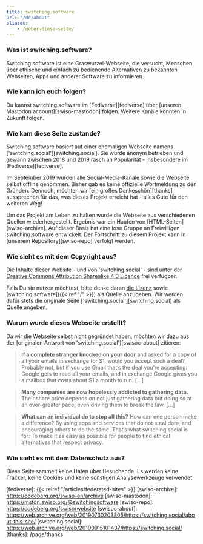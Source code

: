 ```yaml
---
title: switching.software
url: "/de/about"
aliases:
    - /ueber-diese-seite/
---
```


### Was ist switching.software?

Switching.software ist eine Graswurzel-Webseite, die versucht, Menschen über ethische und einfach zu bedienende Alternativen zu bekannten Webseiten, Apps und anderer Software zu informieren. 

### Wie kann ich euch folgen?

Du kannst switching.software im [Fediverse][fediverse] über [unseren Mastodon account][swiso-mastodon] folgen. Weitere Kanäle könnten in Zukunft folgen.

### Wie kam diese Seite zustande?

Switching.software basiert auf einer ehemaligen Webseite namens ['switching.social'][switching.social]. Sie wurde anonym betrieben und gewann zwischen 2018 und 2019 rasch an Popularität - insbesondere im [Fediverse][fediverse].

Im September 2019 wurden alle Social-Media-Kanäle sowie die Webseite selbst offline genommen. Bisher gab es keine offizielle Wortmeldung zu den Gründen. Dennoch, möchten wir [ein großes Dankeschön][thanks] aussprechen für das, was dieses Projekt erreicht hat - alles Gute für den weiteren Weg!

Um das Projekt am Leben zu halten wurde die Webseite aus verschiedenen Quellen wiederhergestellt. Ergebnis war ein Haufen von [HTML-Seiten][swiso-archive]. Auf dieser Basis hat eine lose Gruppe an Freiwilligen switching.software entwickelt. Der Fortschritt zu diesem Projekt kann in [unserem Repository][swiso-repo] verfolgt werden.

### Wie sieht es mit dem Copyright aus?

Die Inhalte dieser Website - und von 'switching.social' - sind unter der [Creative Commons Attribution Sharealike 4.0 Licence][cc] frei verfügbar. 

Falls Du sie nutzen möchtest, bitte denke daran [die Lizenz][cc] sowie [switching.software]({{< ref "/" >}}) als Quelle anzugeben. Wir werden dafür stets die originale Seite ['switching.social'][switching.social] als Quelle angeben.

### Warum wurde dieses Webseite erstellt?

Da wir die Webseite selbst nicht gegründet haben, möchten wir dazu aus der [originalen Antwort von 'switching.social'][swisoc-about] zitieren:

> **If a complete stranger knocked on your door** and asked for a copy of all your emails in exchange for $1, would you accept such a deal? Probably not, but if you use Gmail that’s the deal you’re accepting: Google gets to read all your emails, and in exchange Google gives you a mailbox that costs about $1 a month to run. [...]

> **Many companies are now hopelessly addicted to gathering data.** Their share price depends on not just gathering data but doing so at an ever-greater pace, even driving them to break the law. [...]

> **What can an individual do to stop all this?** How can one person make a difference? By using apps and services that do not steal data, and encouraging others to do the same. That’s what switching.social is for: To make it as easy as possible for people to find ethical alternatives that respect privacy.

### Wie sieht es mit dem Datenschutz aus?

Diese Seite sammelt keine Daten über Besuchende. Es werden keine Tracker, keine Cookies und keine sonstigen Analysewerkzeuge verwendet.

[cc]: https://creativecommons.org/licenses/by-sa/4.0/
[fediverse]: {{< relref "/articles/federated-sites" >}}
[swiso-archive]: https://codeberg.org/swiso-en/archive
[swiso-mastodon]: https://mstdn.swiso.org/@switchingsoftware
[swiso-repo]: https://codeberg.org/swiso/website
[swisoc-about]: https://web.archive.org/web/20190730203805/https://switching.social/about-this-site/
[switching.social]: https://web.archive.org/web/20190915101437/https://switching.social/
[thanks]: /page/thanks